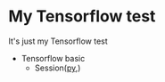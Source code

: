 # My Tensorflow test
It's just my Tensorflow test

* Tensorflow basic  
  * Session([py](https://github.com/pkwin927/MyTensorflowTest/blob/master/Tensorflow/Session.py),)



